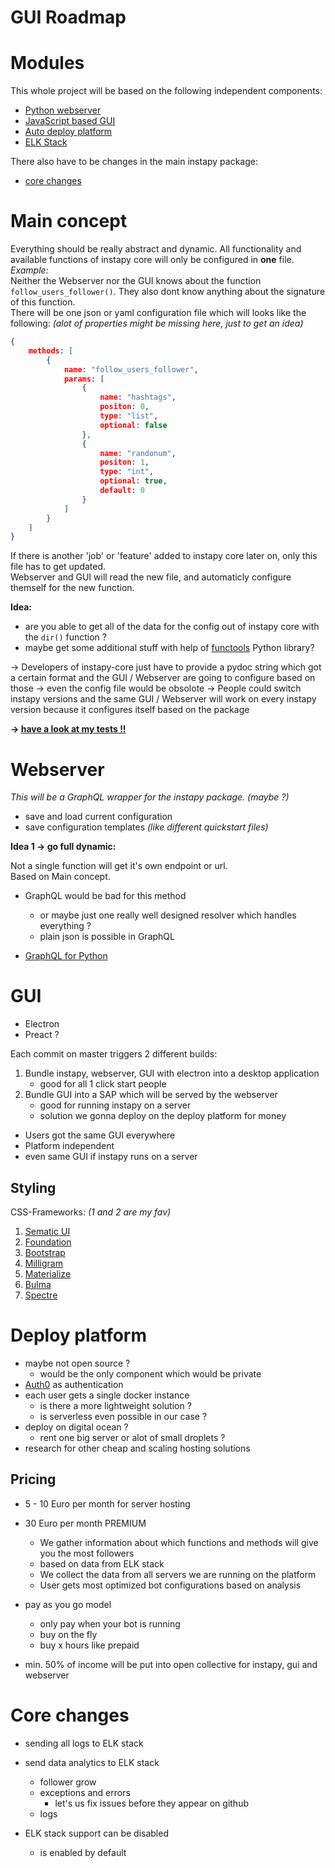 # GUI Roadmap

# Modules

This whole project will be based on the following independent components:

- [Python webserver](#webserver)
- [JavaScript based GUI](#gui)
- [Auto deploy platform](#deploy-platform)
- [ELK Stack](#elk)

There also have to be changes in the main instapy package:

- [core changes](#core-changes)

# Main concept

Everything should be really abstract and dynamic. All functionality and available functions of instapy core will only be configured in **one** file.  
_Example:_  
Neither the Webserver nor the GUI knows about the function `follow_users_follower()`. They also dont know anything about the signature of this function.  
There will be one json or yaml configuration file which will looks like the following: _(alot of properties might be missing here, just to get an idea)_  
```json
{
	methods: [
		{
			name: "follow_users_follower",
			params: [
				{
					name: "hashtags",
					positon: 0,
					type: "list",
					optional: false
				},
				{
					name: "randonum",
					positon: 1,
					type: "int",
					optional: true,
					default: 0
				}
			]
		}
	]
}
```

If there is another 'job' or 'feature' added to instapy core later on, only this file has to get updated.  
Webserver and GUI will read the new file, and automaticly configure themself for the new function.  

**Idea:**  
- are you able to get all of the data for the config out of instapy core with the `dir()` function ?
- maybe get some additional stuff with help of [functools](https://docs.python.org/2/library/functools.html) Python library?

-> Developers of instapy-core just have to provide a pydoc string which got a certain format and the GUI / Webserver are going to configure based on those
-> even the config file would be obsolote
-> People could switch instapy versions and the same GUI / Webserver will work on every instapy version because it configures itself based on the package

**-> [have a look at my tests !!](/gui_roadmap/inspecting_package.ipynb)**

# Webserver

_This will be a GraphQL wrapper for the instapy package. (maybe ?)_  

- save and load current configuration
- save configuration templates _(like different quickstart files)_

**Idea 1 -> go full dynamic:**

Not a single function will get it's own endpoint or url.  
Based on Main concept.

- GraphQL would be bad for this method
	- or maybe just one really well designed resolver which handles everything ?
	- plain json is possible in GraphQL
	
- [GraphQL for Python](https://graphene-python.org)

# GUI

- Electron
- Preact ? 

Each commit on master triggers 2 different builds:  

1. Bundle instapy, webserver, GUI with electron into a desktop application
	- good for all 1 click start people
1. Bundle GUI into a SAP which will be served by the webserver
	- good for running instapy on a server
	- solution we gonna deploy on the deploy platform for money

- Users got the same GUI everywhere
- Platform independent
- even same GUI if instapy runs on a server

## Styling

CSS-Frameworks: _(1 and 2 are my fav)_
1. [Sematic UI](https://semantic-ui.com)
1. [Foundation](https://foundation.zurb.com)
1. [Bootstrap](https://getbootstrap.com)
1. [Milligram](https://milligram.io/#forms)
1. [Materialize](https://materializecss.com/collections.html)
1. [Bulma](https://bulma.io)
1. [Spectre](https://picturepan2.github.io/spectre/)

# Deploy platform

- maybe not open source ?
	- would be the only component which would be private
- [Auth0](https://auth0.com) as authentication
- each user gets a single docker instance
	- is there a more lightweight solution ?
	- is serverless even possible in our case ?
- deploy on digital ocean ?
	- rent one big server or alot of small droplets ?
- research for other cheap and scaling hosting solutions

## Pricing

- 5 - 10 Euro per month for server hosting
- 30 Euro per month PREMIUM
	- We gather information about which functions and methods will give you the most followers
	- based on data from ELK stack
	- We collect the data from all servers we are running on the platform
	- User gets most optimized bot configurations based on analysis

- pay as you go model
	- only pay when your bot is running
	- buy on the fly
	- buy x hours like prepaid

- min. 50% of income will be put into open collective for instapy, gui and webserver

# Core changes

- sending all logs to ELK stack
- send data analytics to ELK stack
	- follower grow
	- exceptions and errors
		- let's us fix issues before they appear on github
	- logs

- ELK stack support can be disabled
	- is enabled by default
